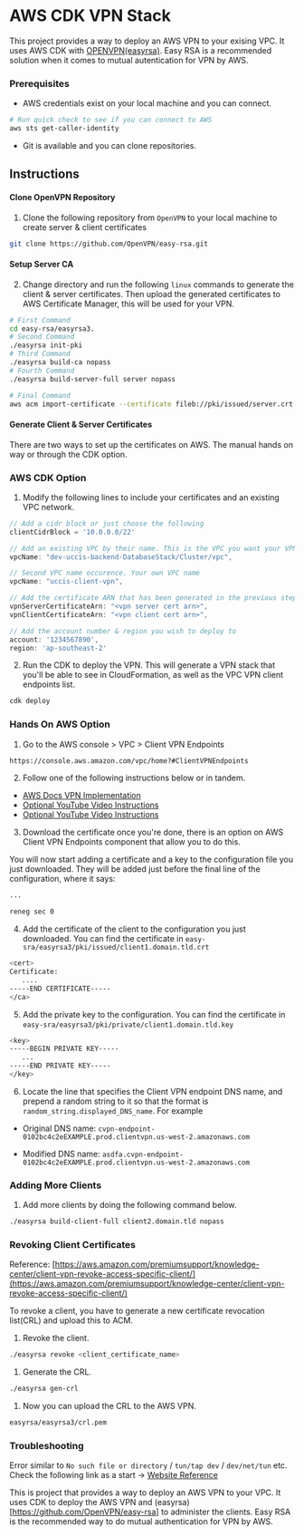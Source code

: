 # AWS CDK VPN Stack

This project provides a way to deploy an AWS VPN to your exising VPC.
It uses AWS CDK with [OPENVPN(easyrsa)](https://github.com/OpenVPN/easy-rsa). Easy RSA is a recommended solution
when it comes to mutual autentication for VPN by AWS.

### Prerequisites
- AWS credentials exist on your local machine and you can connect. 

```bash
# Run quick check to see if you can connect to AWS
aws sts get-caller-identity
```

- Git is available and you can clone repositories.

## Instructions

#### Clone OpenVPN Repository
1. Clone the following repository from `OpenVPN` to your local machine to create server & client certificates

```bash
git clone https://github.com/OpenVPN/easy-rsa.git 
```

#### Setup Server CA
2. Change directory and run the following `linux` commands to generate the client & server certificates. Then upload the generated certificates to AWS Certificate Manager, this will be used for your VPN.

```bash
# First Command
cd easy-rsa/easyrsa3.
# Second Command
./easyrsa init-pki
# Third Command
./easyrsa build-ca nopass
# Fourth Command
./easyrsa build-server-full server nopass

# Final Command
aws acm import-certificate --certificate fileb://pki/issued/server.crt --private-key fileb://pki/private/server.key --certificate-chain fileb://pki/ca.crt 
```

#### Generate Client & Server Certificates
There are two ways to set up the certificates on AWS. The manual hands on way or through the CDK option. 

### AWS CDK Option
1. Modify the following lines to include your certificates and an existing VPC network.

```typescript
// Add a cidr block or just choose the following
clientCidrBlock = '10.0.0.0/22'

// Add an existing VPC by their name. This is the VPC you want your VPN to connect to.
vpcName: "dev-uccis-backend-DatabaseStack/Cluster/vpc",

// Second VPC name occurence. Your own VPC name
vpcName: "uccis-client-vpn",

// Add the certificate ARN that has been generated in the previous steps
vpnServerCertificateArn: "<vpn server cert arn>",
vpnClientCertificateArn: "<vpn client cert arn>",

// Add the account number & region you wish to deploy to
account: '1234567890',
region: 'ap-southeast-2'

```

2. Run the CDK to deploy the VPN. This will generate a VPN stack that you'll be able to see in CloudFormation, as well as the VPC VPN client endpoints list.

```bash
cdk deploy
```

### Hands On AWS Option
1. Go to the AWS console > VPC > Client VPN Endpoints

```bash
https://console.aws.amazon.com/vpc/home?#ClientVPNEndpoints
```

2. Follow one of the following instructions below or in tandem.
- [AWS Docs VPN Implementation](https://docs.aws.amazon.com/vpn/latest/clientvpn-admin/cvpn-getting-started.html#cvpn-getting-started-connect)
- [Optional YouTube Video Instructions](https://www.youtube.com/watch?v=uADf-JbN-ZE)
- [Optional YouTube Video Instructions](https://www.youtube.com/watch?v=A-Sy5so0Nqs&t=1238s)

3. Download the certificate once you're done, there is an option on AWS Client VPN Endpoints component that allow you to do this.

You will now start adding a certificate and a key to the configuration file you just downloaded. They will be added just before the final line of the configuration, where it says:

```bash
...

reneg sec 0
````

4. Add the certificate of the client to the configuration you just downloaded. You can find the certificate in `easy-sra/easyrsa3/pki/issued/client1.domain.tld.crt`

```bash
<cert>
Certificate:
   ....
-----END CERTIFICATE-----
</ca>
```

5. Add the private key to the configuration. You can find the certificate in `easy-sra/easyrsa3/pki/private/client1.domain.tld.key`

```bash
<key>
-----BEGIN PRIVATE KEY-----
   ...
-----END PRIVATE KEY-----
</key>
```

6. Locate the line that specifies the Client VPN endpoint DNS name, and prepend a random string to it so that the format is `random_string.displayed_DNS_name`. For example

-   Original DNS name: `cvpn-endpoint-0102bc4c2eEXAMPLE.prod.clientvpn.us-west-2.amazonaws.com`
 
-   Modified DNS name: `asdfa.cvpn-endpoint-0102bc4c2eEXAMPLE.prod.clientvpn.us-west-2.amazonaws.com`

### Adding More Clients
1. Add more clients by doing the following command below.

```bash
./easyrsa build-client-full client2.domain.tld nopass
```

### Revoking Client Certificates
Reference: [https://aws.amazon.com/premiumsupport/knowledge-center/client-vpn-revoke-access-specific-client/](https://aws.amazon.com/premiumsupport/knowledge-center/client-vpn-revoke-access-specific-client/)

To revoke a client, you have to generate a new certificate revocation list(CRL) and upload this to ACM.

1.  Revoke the client.

```bash
./easyrsa revoke <client_certificate_name>
```

1.  Generate the CRL.

```bash
./easyrsa gen-crl
```

1.  Now you can upload the CRL to the AWS VPN.

```bash
easyrsa/easyrsa3/crl.pem
```

### Troubleshooting
Error similar to `No such file or directory` / `tun/tap dev` / `dev/net/tun` etc. Check the following link as a start -> [Website Reference](https://9to5answer.com/openvpn-error-cannot-open-tun-tap-dev-dev-net-tun-no-such-file-or-directory-errno-2)

This is project that provides a way to deploy an AWS VPN to your VPC.
It uses CDK to deploy the AWS VPN and (easyrsa)[https://github.com/OpenVPN/easy-rsa] to administer the clients.
Easy RSA is the recommended way to do mutual authentication for VPN by AWS.
